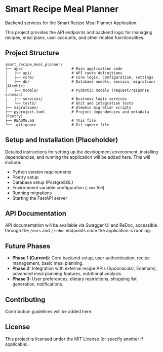 # Smart Recipe Meal Planner

Backend services for the Smart Recipe Meal Planner Application.

This project provides the API endpoints and backend logic for managing recipes, meal plans, user accounts, and other related functionalities.

## Project Structure

```
smart_recipe_meal_planner/
├── app/                      # Main application code
│   ├── api/                  # API route definitions
│   ├── core/                 # Core logic, configuration, settings
│   ├── db/                   # Database models, session, migrations (Alembic)
│   ├── models/               # Pydantic models (request/response schemas)
│   ├── services/             # Business logic services
│   └── tests/                # Unit and integration tests
├── migrations/               # Alembic migration scripts
├── pyproject.toml            # Project dependencies and metadata (Poetry)
├── README.md                 # This file
└── .gitignore                # Git ignore file
```

## Setup and Installation (Placeholder)

Detailed instructions for setting up the development environment, installing dependencies, and running the application will be added here. This will include:

*   Python version requirements
*   Poetry setup
*   Database setup (PostgreSQL)
*   Environment variable configuration (`.env` file)
*   Running migrations
*   Starting the FastAPI server

## API Documentation

API documentation will be available via Swagger UI and ReDoc, accessible through the `/docs` and `/redoc` endpoints once the application is running.

## Future Phases

*   **Phase 1 (Current):** Core backend setup, user authentication, recipe management, basic meal planning.
*   **Phase 2:** Integration with external recipe APIs (Spoonacular, Edamam), advanced meal planning features, nutritional analysis.
*   **Phase 3:** User preferences, dietary restrictions, shopping list generation, notifications.

## Contributing

Contribution guidelines will be added here.

## License

This project is licensed under the MIT License (or specify another if applicable).
